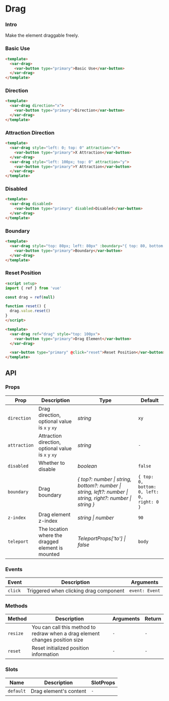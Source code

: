 # Drag

### Intro

Make the element draggable freely.

### Basic Use

```html
<template>
  <var-drag>
    <var-button type="primary">Basic Use</var-button>
  </var-drag>
</template>
```

### Direction

```html
<template>
  <var-drag direction="x">
    <var-button type="primary">Direction</var-button>
  </var-drag>
</template>
```

### Attraction Direction

```html
<template>
  <var-drag style="left: 0; top: 0" attraction="x">
    <var-button type="primary">X Attraction</var-button>
  </var-drag>
  <var-drag style="left: 100px; top: 0" attraction="y">
    <var-button type="primary">Y Attraction</var-button>
  </var-drag>
</template>
```

### Disabled

```html
<template>
  <var-drag disabled>
    <var-button type="primary" disabled>Disabled</var-button>
  </var-drag>
</template>
```

### Boundary

```html
<template>
  <var-drag style="top: 80px; left: 80px" :boundary="{ top: 80, bottom: 80, left: 80, right: 80 }">
    <var-button type="primary">Boundary</var-button>
  </var-drag>
</template>
```

### Reset Position

```html
<script setup>
import { ref } from 'vue'

const drag = ref(null)

function reset() {
  drag.value.reset()
}
</script>

<template>
  <var-drag ref="drag" style="top: 100px">
    <var-button type="primary">Drag Element</var-button>
  </var-drag>

  <var-button type="primary" @click="reset">Reset Position</var-button>
</template>
```

## API

### Props

| Prop | Description   | Type  | Default |
|---------------------|-------------|------|--------------|
| `direction`  | Drag direction, optional value is `x` `y` `xy`	 | _string_ | `xy` |
| `attraction`  | Attraction direction, optional value is `x` `y` `xy`	 | _string_ | `-` |
| `disabled`  | Whether to disable | _boolean_ | `false` |
| `boundary`  | Drag boundary | _{ top?: number \| string, bottom?: number \| string, left?: number \| string, right?: number \| string }_ | `{ top: 0, bottom: 0, left: 0, right: 0 }` |
| `z-index`  | Drag element z-index | _string \| number_ | `90` |
| `teleport`  | The location where the dragged element is mounted | _TeleportProps['to'] \| false_ | `body` |

### Events

| Event    | Description                 | Arguments                   |
| -------- | --------------------------- | --------------------------- |
| `click` | Triggered when clicking drag component  | `event: Event` |

### Methods

| Method   | Description                                                          | Arguments       | Return |
| -------- | -------------------------------------------------------------------- | --------------- | ------ |
| `resize` | You can call this method to redraw when a drag element changes position size | `-`             | `-`    |
| `reset` | Reset initialized position information | `-` | `-` |

### Slots

| Name | Description | SlotProps |
| ----- | -------------- | -------- |
| `default` | Drag element's content | `-` |